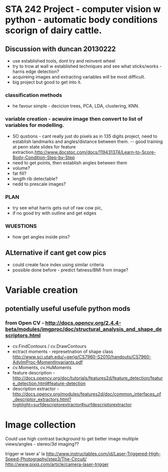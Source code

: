 STA 242 Project - computer vision w python - automatic body conditions scorign of dairy cattle.
=====

Discussion with duncan 20130222
----
- use established tools, dont try and reinvent wheel
- try to trow at wall w established techniques and see what sticks/works - harris edge detection?
- acquireing images and extracting variables will be most difficult. 
- big project but good to get into it.

### classification  methods
- he favour simple - decicion trees, PCA, LDA, clustering, KNN.

### variable creation - acwuire image then convert to list of variables for modelling.
- SO qustions - cant really just do pixels as in 135 digits project, need to establish landmarks and angles/distance between them.
-- good training at penn state slides for feature extraction.http://www.docstoc.com/docs/119431374/Learn-to-Score-Body-Condition-Step-by-Step
- need to get points, then establish angles between them
- volume? 
- fat fill?
- length rib detectable?
- nedd to prescale images?

### PLAN
- try see what harris gets out of raw cow pic,
- if no good try with outline and get edges


### WUESTIONS
- how get angles inside pins?

ALternative if cant get cow pics
----

- could create face index using similar criteria
- possible done before - predict fatness/BMI from image?

Variable creation
===
potentially useful usefule python mods 
---
### from Open CV - http://docs.opencv.org/2.4.4-beta/modules/imgproc/doc/structural_analysis_and_shape_descriptors.html
- cv.FindContours / cv.DrawContours
- ectract moments - represetnation of shape class
http://www.sci.utah.edu/~gerig/CS7960-S2010/handouts/CS7960-AdvImProc-MomentInvariants.pdf
- cv.Moments, cv.HuMoments
- feature description - http://docs.opencv.org/doc/tutorials/features2d/feature_detection/feature_detection.html#feature-detection
- description extractor - http://docs.opencv.org/modules/features2d/doc/common_interfaces_of_descriptor_extractors.html?highlight=surfdescriptorextractor#surfdescriptorextractor



Image collection
===

Could use high contrast background to get better image
multiple views/angles - stereo/3d imaging??

trigger w laser a' la 
http://www.instructables.com/id/Laser-Triggered-High-Speed-Photography/step3/The-Circuit/
http://www.pixiq.com/article/camera-laser-trigger
